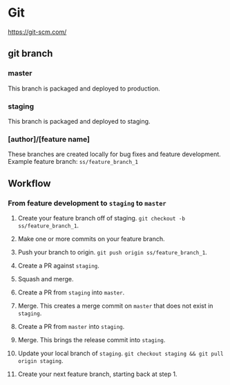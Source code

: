 # Git

<https://git-scm.com/>

## git branch

### master

This branch is packaged and deployed to production.

### staging

This branch is packaged and deployed to staging.

### [author]/[feature name]

These branches are created locally for bug fixes and feature development.
Example feature branch: `ss/feature_branch_1`

## Workflow

### From feature development to `staging` to `master`

1. Create your feature branch off of staging. `git checkout -b
   ss/feature_branch_1`.

1. Make one or more commits on your feature branch.

1. Push your branch to origin. `git push origin ss/feature_branch_1`.

1. Create a PR against `staging`.

1. Squash and merge.

1. Create a PR from `staging` into `master`.

1. Merge. This creates a merge commit on `master` that does not exist in `staging`.

1. Create a PR from `master` into `staging`.

1. Merge. This brings the release commit into `staging`.

1. Update your local branch of `staging`. `git checkout staging && git pull
   origin staging`.

1. Create your next feature branch, starting back at step 1.
